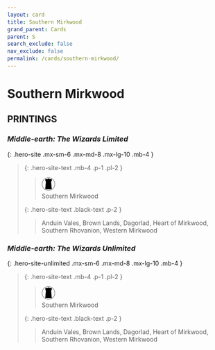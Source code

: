 ```yaml
---
layout: card
title: Southern Mirkwood
grand_parent: Cards
parent: S
search_exclude: false
nav_exclude: false
permalink: /cards/southern-mirkwood/
---
```


# Southern Mirkwood


## PRINTINGS


### _Middle-earth: The Wizards Limited_

{: .hero-site .mx-sm-6 .mx-md-8 .mx-lg-10 .mb-4 }
> {: .hero-site-text .mb-4 .p-1 .pl-2 }
> > <div class="card-mp"><img src="/assets/images/dark-domain.svg"></div>
> > <div class="character-card-name">Southern Mirkwood</div>
>
> {: .hero-site-text .black-text .p-2 }
> > Anduin Vales, Brown Lands, Dagorlad, Heart of Mirkwood, Southern Rhovanion, Western Mirkwood 
> 

### _Middle-earth: The Wizards Unlimited_

{: .hero-site-unlimited .mx-sm-6 .mx-md-8 .mx-lg-10 .mb-4 }
> {: .hero-site-text .mb-4 .p-1 .pl-2 }
> > <div class="card-mp"><img src="/assets/images/dark-domain.svg"></div>
> > <div class="character-card-name">Southern Mirkwood</div>
>
> {: .hero-site-text .black-text .p-2 }
> > Anduin Vales, Brown Lands, Dagorlad, Heart of Mirkwood, Southern Rhovanion, Western Mirkwood 
> 
